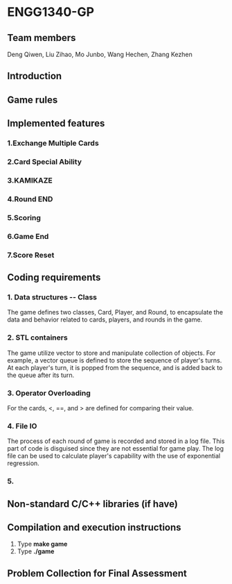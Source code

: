 # ENGG1340-GP

## Team members

Deng Qiwen, Liu Zihao, Mo Junbo, Wang Hechen, Zhang Kezhen

## Introduction

## Game rules

## Implemented features

### 1.Exchange Multiple Cards

### 2.Card Special Ability

### 3.KAMIKAZE

### 4.Round END

### 5.Scoring

### 6.Game End

### 7.Score Reset

## Coding requirements

### 1. Data structures -- Class
The game defines two classes, Card, Player, and Round, to encapsulate the data and behavior related to cards, players, and rounds in the game.

### 2. STL containers
The game utilize vector to store and manipulate collection of objects. For example, a vector<Player> queue is defined to store the sequence of player's turns. At each player's turn, it is popped from the sequence, and is added back to the queue after its turn.

### 3. Operator Overloading
For the cards, <, ==, and > are defined for comparing their value.

### 4. File IO
The process of each round of game is recorded and stored in a log file. This part of code is disguised since they are not essential for game play. The log file can be used to calculate player's capability with the use of exponential regression.

### 5.

## Non-standard C/C++ libraries (if have)

## Compilation and execution instructions

1. Type **make game**
2. Type **./game**

## Problem Collection for Final Assessment

